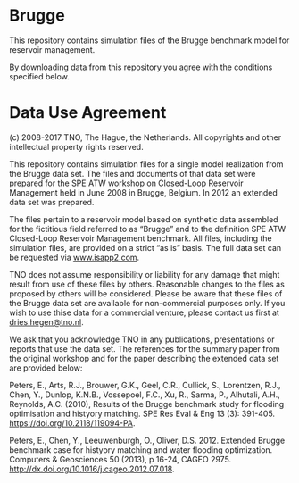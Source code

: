 # Brugge
This repository contains simulation files of the Brugge benchmark model for reservoir management.

By downloading data from this repository you agree with the conditions specified below.

# Data Use Agreement
(c) 2008-2017 TNO, The Hague, the Netherlands. All copyrights and other intellectual property rights reserved.

This repository contains simulation files for a single model realization from the Brugge data set. The files and documents of that data set were prepared for the SPE ATW workshop on Closed-Loop Reservoir Management held in June 2008 in Brugge, Belgium. In 2012 an extended data set was prepared.

The files pertain to a reservoir model based on synthetic data assembled for the fictitious field referred to as “Brugge” and to the definition SPE ATW Closed-Loop Reservoir Management benchmark. All files, including the simulation files,  are provided on a strict “as is” basis. The full data set can be requested via www.isapp2.com. 

TNO does not assume responsibility or liability for any damage that might result from use of these files by others. Reasonable changes to the files as proposed by others will be considered. Please be aware that these files of the Brugge data set are available for non-commercial purposes only. If you wish to use thise data for a commercial venture, please contact us first at dries.hegen@tno.nl.

We ask that you acknowledge TNO in any publications, presentations or reports that use the data set. The references for the summary paper from the original workshop and for the paper describing the extended data set are provided below: 

Peters, E., Arts, R.J., Brouwer, G.K., Geel, C.R., Cullick, S., Lorentzen, R.J., Chen, Y., Dunlop, K.N.B., Vossepoel, F.C., Xu, R., Sarma, P., Alhutali, A.H., Reynolds, A.C. (2010), Results of the Brugge benchmark study for flooding optimisation and histyory matching. SPE Res Eval & Eng 13 (3): 391-405. https://doi.org/10.2118/119094-PA.

Peters, E., Chen, Y., Leeuwenburgh, O., Oliver, D.S. 2012. Extended Brugge benchmark case for histyory matching and water flooding optimization. Computers & Geosciences 50 (2013), p 16-24, CAGEO 2975. http://dx.doi.org/10.1016/j.cageo.2012.07.018.

